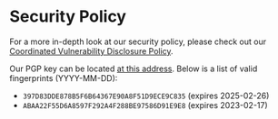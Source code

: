 # Security Policy
For a more in-depth look at our security policy, please check out our [Coordinated Vulnerability Disclosure Policy](https://openai.com/security/disclosure/#:~:text=Disclosure%20Policy,-Security%20is%20essential&text=OpenAI%27s%20coordinated%20vulnerability%20disclosure%20policy,expect%20from%20us%20in%20return.).

Our PGP key can be located [at this address](https://cdn.openai.com/security.txt). Below is a list of valid fingerprints (YYYY-MM-DD):
* `397D83DDE878B5F6B64367E90A8F51D9ECE9C835` (expires 2025-02-26)
* `ABAA22F55D6A8597F292A4F288BE97586D91E9E8` (expires 2023-02-17)
